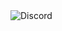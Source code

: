 <img alt="Discord" src="https://img.shields.io/discord/819191421532897289?color=lightgray&label=%20&logo=Discord&logoColor=white&style=flat-square">
